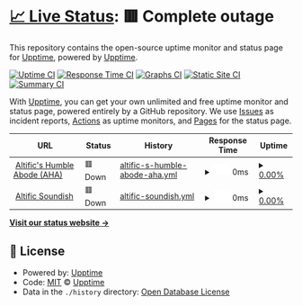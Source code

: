 # [📈 Live Status](https://status.altific.net): <!--live status--> **🟥 Complete outage**

This repository contains the open-source uptime monitor and status page for [Upptime](https://upptime.js.org), powered by [Upptime](https://github.com/upptime/upptime).

[![Uptime CI](https://github.com/AltiVR/uptime/workflows/Uptime%20CI/badge.svg)](https://github.com/AltiVR/uptime/actions?query=workflow%3A%22Uptime+CI%22)
[![Response Time CI](https://github.com/AltiVR/uptime/workflows/Response%20Time%20CI/badge.svg)](https://github.com/AltiVR/uptime/actions?query=workflow%3A%22Response+Time+CI%22)
[![Graphs CI](https://github.com/AltiVR/uptime/workflows/Graphs%20CI/badge.svg)](https://github.com/AltiVR/uptime/actions?query=workflow%3A%22Graphs+CI%22)
[![Static Site CI](https://github.com/AltiVR/uptime/workflows/Static%20Site%20CI/badge.svg)](https://github.com/AltiVR/uptime/actions?query=workflow%3A%22Static+Site+CI%22)
[![Summary CI](https://github.com/AltiVR/uptime/workflows/Summary%20CI/badge.svg)](https://github.com/AltiVR/uptime/actions?query=workflow%3A%22Summary+CI%22)

With [Upptime](https://upptime.js.org), you can get your own unlimited and free uptime monitor and status page, powered entirely by a GitHub repository. We use [Issues](https://github.com/upptime/upptime/issues) as incident reports, [Actions](https://github.com/AltiVR/uptime/actions) as uptime monitors, and [Pages](https://status.altific.net) for the status page.

<!--start: status pages-->
<!-- This summary is generated by Upptime (https://github.com/upptime/upptime) -->
<!-- Do not edit this manually, your changes will be overwritten -->
<!-- prettier-ignore -->
| URL | Status | History | Response Time | Uptime |
| --- | ------ | ------- | ------------- | ------ |
| <img alt="" src="https://icons.duckduckgo.com/ip3/www.altific.net.ico" height="13"> [Altific's Humble Abode (AHA)](https://www.altific.net/) | 🟥 Down | [altific-s-humble-abode-aha.yml](https://github.com/AltiVR/uptime/commits/HEAD/history/altific-s-humble-abode-aha.yml) | <details><summary><img alt="Response time graph" src="./graphs/altific-s-humble-abode-aha/response-time-week.png" height="20"> 0ms</summary><br><a href="https://status.altific.net/history/altific-s-humble-abode-aha"><img alt="Response time 408" src="https://img.shields.io/endpoint?url=https%3A%2F%2Fraw.githubusercontent.com%2FAltiVR%2Fuptime%2FHEAD%2Fapi%2Faltific-s-humble-abode-aha%2Fresponse-time.json"></a><br><a href="https://status.altific.net/history/altific-s-humble-abode-aha"><img alt="24-hour response time 0" src="https://img.shields.io/endpoint?url=https%3A%2F%2Fraw.githubusercontent.com%2FAltiVR%2Fuptime%2FHEAD%2Fapi%2Faltific-s-humble-abode-aha%2Fresponse-time-day.json"></a><br><a href="https://status.altific.net/history/altific-s-humble-abode-aha"><img alt="7-day response time 0" src="https://img.shields.io/endpoint?url=https%3A%2F%2Fraw.githubusercontent.com%2FAltiVR%2Fuptime%2FHEAD%2Fapi%2Faltific-s-humble-abode-aha%2Fresponse-time-week.json"></a><br><a href="https://status.altific.net/history/altific-s-humble-abode-aha"><img alt="30-day response time 0" src="https://img.shields.io/endpoint?url=https%3A%2F%2Fraw.githubusercontent.com%2FAltiVR%2Fuptime%2FHEAD%2Fapi%2Faltific-s-humble-abode-aha%2Fresponse-time-month.json"></a><br><a href="https://status.altific.net/history/altific-s-humble-abode-aha"><img alt="1-year response time 408" src="https://img.shields.io/endpoint?url=https%3A%2F%2Fraw.githubusercontent.com%2FAltiVR%2Fuptime%2FHEAD%2Fapi%2Faltific-s-humble-abode-aha%2Fresponse-time-year.json"></a></details> | <details><summary><a href="https://status.altific.net/history/altific-s-humble-abode-aha">0.00%</a></summary><a href="https://status.altific.net/history/altific-s-humble-abode-aha"><img alt="All-time uptime 41.38%" src="https://img.shields.io/endpoint?url=https%3A%2F%2Fraw.githubusercontent.com%2FAltiVR%2Fuptime%2FHEAD%2Fapi%2Faltific-s-humble-abode-aha%2Fuptime.json"></a><br><a href="https://status.altific.net/history/altific-s-humble-abode-aha"><img alt="24-hour uptime 0.00%" src="https://img.shields.io/endpoint?url=https%3A%2F%2Fraw.githubusercontent.com%2FAltiVR%2Fuptime%2FHEAD%2Fapi%2Faltific-s-humble-abode-aha%2Fuptime-day.json"></a><br><a href="https://status.altific.net/history/altific-s-humble-abode-aha"><img alt="7-day uptime 0.00%" src="https://img.shields.io/endpoint?url=https%3A%2F%2Fraw.githubusercontent.com%2FAltiVR%2Fuptime%2FHEAD%2Fapi%2Faltific-s-humble-abode-aha%2Fuptime-week.json"></a><br><a href="https://status.altific.net/history/altific-s-humble-abode-aha"><img alt="30-day uptime 0.00%" src="https://img.shields.io/endpoint?url=https%3A%2F%2Fraw.githubusercontent.com%2FAltiVR%2Fuptime%2FHEAD%2Fapi%2Faltific-s-humble-abode-aha%2Fuptime-month.json"></a><br><a href="https://status.altific.net/history/altific-s-humble-abode-aha"><img alt="1-year uptime 41.38%" src="https://img.shields.io/endpoint?url=https%3A%2F%2Fraw.githubusercontent.com%2FAltiVR%2Fuptime%2FHEAD%2Fapi%2Faltific-s-humble-abode-aha%2Fuptime-year.json"></a></details>
| <img alt="" src="https://icons.duckduckgo.com/ip3/www.altific.net.ico" height="13"> [Altific Soundish](https://www.altific.net/account/soundish) | 🟥 Down | [altific-soundish.yml](https://github.com/AltiVR/uptime/commits/HEAD/history/altific-soundish.yml) | <details><summary><img alt="Response time graph" src="./graphs/altific-soundish/response-time-week.png" height="20"> 0ms</summary><br><a href="https://status.altific.net/history/altific-soundish"><img alt="Response time 90" src="https://img.shields.io/endpoint?url=https%3A%2F%2Fraw.githubusercontent.com%2FAltiVR%2Fuptime%2FHEAD%2Fapi%2Faltific-soundish%2Fresponse-time.json"></a><br><a href="https://status.altific.net/history/altific-soundish"><img alt="24-hour response time 0" src="https://img.shields.io/endpoint?url=https%3A%2F%2Fraw.githubusercontent.com%2FAltiVR%2Fuptime%2FHEAD%2Fapi%2Faltific-soundish%2Fresponse-time-day.json"></a><br><a href="https://status.altific.net/history/altific-soundish"><img alt="7-day response time 0" src="https://img.shields.io/endpoint?url=https%3A%2F%2Fraw.githubusercontent.com%2FAltiVR%2Fuptime%2FHEAD%2Fapi%2Faltific-soundish%2Fresponse-time-week.json"></a><br><a href="https://status.altific.net/history/altific-soundish"><img alt="30-day response time 0" src="https://img.shields.io/endpoint?url=https%3A%2F%2Fraw.githubusercontent.com%2FAltiVR%2Fuptime%2FHEAD%2Fapi%2Faltific-soundish%2Fresponse-time-month.json"></a><br><a href="https://status.altific.net/history/altific-soundish"><img alt="1-year response time 90" src="https://img.shields.io/endpoint?url=https%3A%2F%2Fraw.githubusercontent.com%2FAltiVR%2Fuptime%2FHEAD%2Fapi%2Faltific-soundish%2Fresponse-time-year.json"></a></details> | <details><summary><a href="https://status.altific.net/history/altific-soundish">0.00%</a></summary><a href="https://status.altific.net/history/altific-soundish"><img alt="All-time uptime 18.21%" src="https://img.shields.io/endpoint?url=https%3A%2F%2Fraw.githubusercontent.com%2FAltiVR%2Fuptime%2FHEAD%2Fapi%2Faltific-soundish%2Fuptime.json"></a><br><a href="https://status.altific.net/history/altific-soundish"><img alt="24-hour uptime 0.00%" src="https://img.shields.io/endpoint?url=https%3A%2F%2Fraw.githubusercontent.com%2FAltiVR%2Fuptime%2FHEAD%2Fapi%2Faltific-soundish%2Fuptime-day.json"></a><br><a href="https://status.altific.net/history/altific-soundish"><img alt="7-day uptime 0.00%" src="https://img.shields.io/endpoint?url=https%3A%2F%2Fraw.githubusercontent.com%2FAltiVR%2Fuptime%2FHEAD%2Fapi%2Faltific-soundish%2Fuptime-week.json"></a><br><a href="https://status.altific.net/history/altific-soundish"><img alt="30-day uptime 0.00%" src="https://img.shields.io/endpoint?url=https%3A%2F%2Fraw.githubusercontent.com%2FAltiVR%2Fuptime%2FHEAD%2Fapi%2Faltific-soundish%2Fuptime-month.json"></a><br><a href="https://status.altific.net/history/altific-soundish"><img alt="1-year uptime 18.21%" src="https://img.shields.io/endpoint?url=https%3A%2F%2Fraw.githubusercontent.com%2FAltiVR%2Fuptime%2FHEAD%2Fapi%2Faltific-soundish%2Fuptime-year.json"></a></details>

<!--end: status pages-->

[**Visit our status website →**](https://status.altific.net)

## 📄 License

- Powered by: [Upptime](https://github.com/upptime/upptime)
- Code: [MIT](./LICENSE) © [Upptime](https://upptime.js.org)
- Data in the `./history` directory: [Open Database License](https://opendatacommons.org/licenses/odbl/1-0/)
